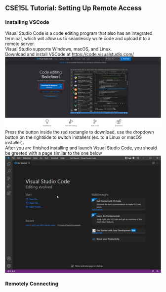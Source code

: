 ## CSE15L Tutorial: Setting Up Remote Access
### Installing VSCode
Visual Studio Code is a code editing program that also has an integrated terminal, which will allow us to seamlessly write code and upload it to a remote server. \
Visual Studio supports Windows, macOS, and Linux. \
Download and install VSCode at https://code.visualstudio.com/ \
![Picture of VSCode Website](/docs/assets/images/vsinstall.png)
Press the button inside the red rectangle to download, use the dropdown button on the rightside to switch installers (ex. to a Linux or macOS installer).\
After you are finished installing and launch Visual Studio Code, you should be greeted with a page similar to the one below\
![Picture of VSCode Initial Page](/docs/assets/images/vsstart.png)

### Remotely Connecting

